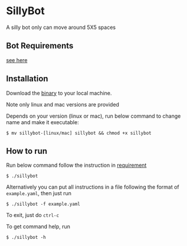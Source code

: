 # SillyBot
A silly bot only can move around 5X5 spaces

## Bot Requirements
[see here](requirement.txt)

## Installation
Download the [binary](https://github.com/liangrog/sillybot/releases) to your local machine. 

Note only linux and mac versions are provided

Depends on your version (linux or mac), run below command to change name and make it executable:
```
$ mv sillybot-[linux/mac] sillybot && chmod +x sillybot
```
## How to run
Run below command follow the instruction in [requirement](requirement.txt)
```
$ ./sillybot
```

Alternatively you can put all instructions in a file following the format of `example.yaml`, then just run
```
$ ./sillybot -f example.yaml
```

To exit, just do `ctrl-c`

To get command help, run
```
$ ./sillybot -h
```
